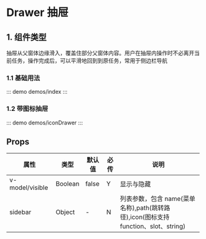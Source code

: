 # Drawer 抽屉

## 1. 组件类型

抽屉从父窗体边缘滑入，覆盖住部分父窗体内容。用户在抽屉内操作时不必离开当前任务，操作完成后，可以平滑地回到到原任务，常用于侧边栏导航

### 1.1 基础用法

::: demo demos/index
:::

### 1.2 带图标抽屉

::: demo demos/iconDrawer
:::

## Props

| 属性            | 类型    | 默认值 | 必传 | 说明                                                                                    |
| --------------- | ------- | ------ | ---- | --------------------------------------------------------------------------------------- |
| v-model/visible | Boolean | false  | Y    | 显示与隐藏                                                                              |
| sidebar         | Object  | -      | N    | 列表参数，包含 name(菜单名称),path(跳转路径),icon(图标支持function、slot、string) |
